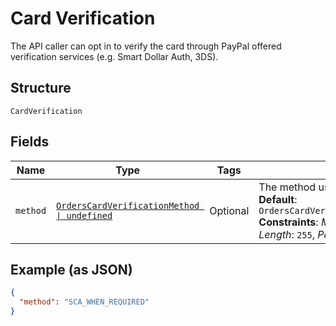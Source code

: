 
# Card Verification

The API caller can opt in to verify the card through PayPal offered verification services (e.g. Smart Dollar Auth, 3DS).

## Structure

`CardVerification`

## Fields

| Name | Type | Tags | Description |
|  --- | --- | --- | --- |
| `method` | [`OrdersCardVerificationMethod \| undefined`](../../doc/models/orders-card-verification-method.md) | Optional | The method used for card verification.<br>**Default**: `OrdersCardVerificationMethod.ScaWhenRequired`<br>**Constraints**: *Minimum Length*: `1`, *Maximum Length*: `255`, *Pattern*: `^[0-9A-Z_]+$` |

## Example (as JSON)

```json
{
  "method": "SCA_WHEN_REQUIRED"
}
```

